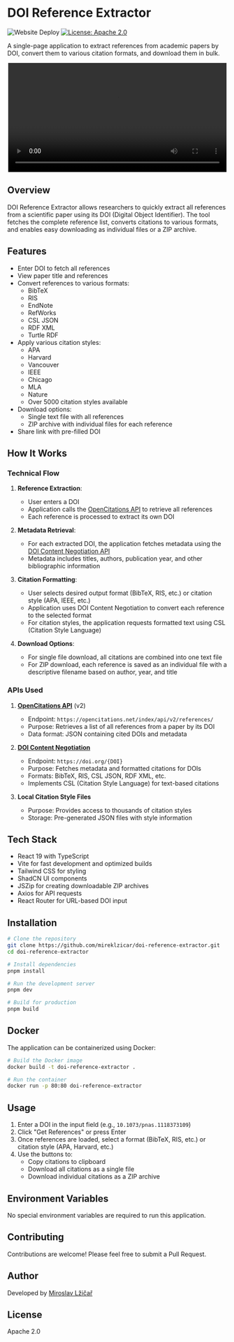 # DOI Reference Extractor

![Website Deploy](https://deploy-badge.vercel.app/?url=http%3A%2F%2Freferences.mireklzicar.com&logo=vercel&name=references.mireklzicar.com) [![License: Apache 2.0](https://img.shields.io/badge/License-Apache%202.0-blue.svg)](./LICENSE)

A single-page application to extract references from academic papers by DOI, convert them to various citation formats, and download them in bulk.


<p align="center">
  <video src="assets/demo.mp4" width="500px"></video>
</p>


## Overview

DOI Reference Extractor allows researchers to quickly extract all references from a scientific paper using its DOI (Digital Object Identifier). The tool fetches the complete reference list, converts citations to various formats, and enables easy downloading as individual files or a ZIP archive.

## Features

- Enter DOI to fetch all references
- View paper title and references
- Convert references to various formats:
  - BibTeX
  - RIS
  - EndNote
  - RefWorks
  - CSL JSON
  - RDF XML
  - Turtle RDF
- Apply various citation styles:
  - APA
  - Harvard
  - Vancouver
  - IEEE
  - Chicago
  - MLA
  - Nature
  - Over 5000 citation styles available
- Download options:
  - Single text file with all references
  - ZIP archive with individual files for each reference
- Share link with pre-filled DOI

## How It Works

### Technical Flow

1. **Reference Extraction**:
   - User enters a DOI
   - Application calls the [OpenCitations API](https://opencitations.net/index/api/v2) to retrieve all references
   - Each reference is processed to extract its own DOI

2. **Metadata Retrieval**:
   - For each extracted DOI, the application fetches metadata using the [DOI Content Negotiation API](https://www.crossref.org/documentation/retrieve-metadata/content-negotiation/)
   - Metadata includes titles, authors, publication year, and other bibliographic information

3. **Citation Formatting**:
   - User selects desired output format (BibTeX, RIS, etc.) or citation style (APA, IEEE, etc.)
   - Application uses DOI Content Negotiation to convert each reference to the selected format
   - For citation styles, the application requests formatted text using CSL (Citation Style Language)

4. **Download Options**:
   - For single file download, all citations are combined into one text file
   - For ZIP download, each reference is saved as an individual file with a descriptive filename based on author, year, and title

### APIs Used

1. **[OpenCitations API](https://opencitations.net/)** (v2)
   - Endpoint: `https://opencitations.net/index/api/v2/references/`
   - Purpose: Retrieves a list of all references from a paper by its DOI
   - Data format: JSON containing cited DOIs and metadata

2. **[DOI Content Negotiation](https://www.crossref.org/documentation/retrieve-metadata/content-negotiation/)**
   - Endpoint: `https://doi.org/{DOI}`
   - Purpose: Fetches metadata and formatted citations for DOIs
   - Formats: BibTeX, RIS, CSL JSON, RDF XML, etc.
   - Implements CSL (Citation Style Language) for text-based citations

3. **Local Citation Style Files**
   - Purpose: Provides access to thousands of citation styles
   - Storage: Pre-generated JSON files with style information

## Tech Stack

- React 19 with TypeScript
- Vite for fast development and optimized builds
- Tailwind CSS for styling
- ShadCN UI components
- JSZip for creating downloadable ZIP archives
- Axios for API requests
- React Router for URL-based DOI input

## Installation

```bash
# Clone the repository
git clone https://github.com/mireklzicar/doi-reference-extractor.git
cd doi-reference-extractor

# Install dependencies
pnpm install

# Run the development server
pnpm dev

# Build for production
pnpm build
```

## Docker

The application can be containerized using Docker:

```bash
# Build the Docker image
docker build -t doi-reference-extractor .

# Run the container
docker run -p 80:80 doi-reference-extractor
```

## Usage

1. Enter a DOI in the input field (e.g., `10.1073/pnas.1118373109`)
2. Click "Get References" or press Enter
3. Once references are loaded, select a format (BibTeX, RIS, etc.) or citation style (APA, Harvard, etc.)
4. Use the buttons to:
   - Copy citations to clipboard
   - Download all citations as a single file
   - Download individual citations as a ZIP archive

## Environment Variables

No special environment variables are required to run this application.

## Contributing

Contributions are welcome! Please feel free to submit a Pull Request.

## Author

Developed by [Miroslav Lžičař](https://github.com/mireklzicar)

## License

Apache 2.0
